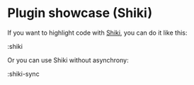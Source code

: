 # Plugin showcase (Shiki)

If you want to highlight code with [Shiki](https://shiki.style/), you can do it like this:

:shiki

Or you can use Shiki without asynchrony:

:shiki-sync
